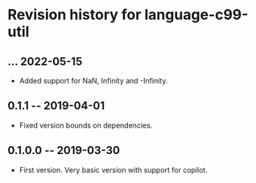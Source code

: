 # Revision history for language-c99-util

## ... 2022-05-15

* Added support for NaN, Infinity and -Infinity.

## 0.1.1 -- 2019-04-01

* Fixed version bounds on dependencies.

## 0.1.0.0 -- 2019-03-30

* First version. Very basic version with support for copilot.
